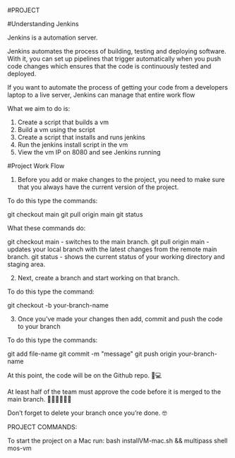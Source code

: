
#PROJECT


#Understanding Jenkins


Jenkins is a automation server.

Jenkins automates the process of building, testing and deploying software. 
With it, you can set up pipelines that trigger automatically when you push 
code changes which ensures that the code is continuously tested and 
deployed.

If you want to automate the process of getting your code from a developers 
laptop to a live server, Jenkins can manage that entire work flow



What we aim to do is:
1. Create a script that builds a vm
2. Build a vm using the script
3. Create a script that installs and runs jenkins
4. Run the jenkins install script in the vm
5. View the vm IP on 8080 and see Jenkins running



#Project Work Flow

1. Before you add or make changes to the project, you need to make sure 
that you always have the current version of the project.


To do this type the commands:

git checkout main
git pull origin main 
git status


What these commands do:

git checkout main  - switches to the main branch.
git pull origin main  - updates your local branch with the latest changes 
from the remote main branch.
git status -  shows the current status of your working directory and 
staging area.


2. Next, create a branch and start working on that branch.

To do this type the command:

git checkout -b your-branch-name



3. Once you’ve made your changes then add, commit and push the code to your 
branch 

To do this type the commands:

git add file-name
git commit -m "message"
git push origin your-branch-name



At this point, the code will be on the Github repo. 🎉💻

At least half of the team must approve the code before it is merged to the 
main branch. 
👨‍💻👩‍💻🧑‍💻

Don’t forget to delete your branch once you’re done. 🤓


PROJECT COMMANDS:

To start the project on a Mac run:
bash installVM-mac.sh && multipass shell mos-vm


